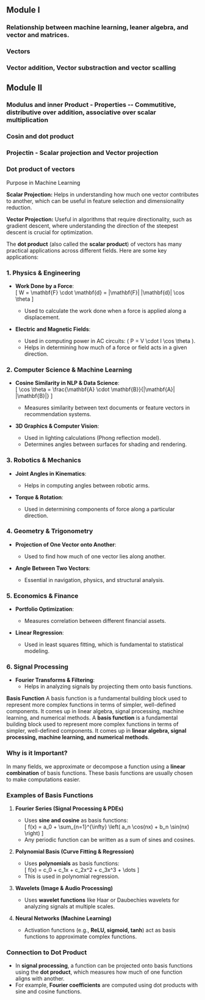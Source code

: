 ## Module I
### Relationship between machine learning, leaner algebra, and vector and matrices.
### Vectors 
### Vector addition, Vector substraction and vector scalling

## Module II
### Modulus and inner Product - Properties -- Commutitive, distributive over addition, associative over scalar multiplication
### Cosin and dot product 
### Projectin - Scalar projection and Vector projection
### Dot product of vectors 
Purpose in Machine Learning

**Scalar Projection:**
Helps in understanding how much one vector contributes to another, which can be useful in feature selection and dimensionality reduction.

**Vector Projection:**
Useful in algorithms that require directionality, such as gradient descent, where understanding the direction of the steepest descent is crucial for optimization.

The **dot product** (also called the **scalar product**) of vectors has many practical applications across different fields. Here are some key applications:

### **1. Physics & Engineering**  
- **Work Done by a Force**:  
  \[
  W = \mathbf{F} \cdot \mathbf{d} = |\mathbf{F}| |\mathbf{d}| \cos \theta
  \]
  - Used to calculate the work done when a force is applied along a displacement.

- **Electric and Magnetic Fields**:  
  - Used in computing power in AC circuits: \( P = V \cdot I \cos \theta \).
  - Helps in determining how much of a force or field acts in a given direction.

### **2. Computer Science & Machine Learning**  
- **Cosine Similarity in NLP & Data Science**:  
  \[
  \cos \theta = \frac{\mathbf{A} \cdot \mathbf{B}}{|\mathbf{A}| |\mathbf{B}|}
  \]
  - Measures similarity between text documents or feature vectors in recommendation systems.

- **3D Graphics & Computer Vision**:  
  - Used in lighting calculations (Phong reflection model).
  - Determines angles between surfaces for shading and rendering.

### **3. Robotics & Mechanics**  
- **Joint Angles in Kinematics**:  
  - Helps in computing angles between robotic arms.
  
- **Torque & Rotation**:  
  - Used in determining components of force along a particular direction.

### **4. Geometry & Trigonometry**  
- **Projection of One Vector onto Another**:  
  - Used to find how much of one vector lies along another.
  
- **Angle Between Two Vectors**:  
  - Essential in navigation, physics, and structural analysis.

### **5. Economics & Finance**  
- **Portfolio Optimization**:  
  - Measures correlation between different financial assets.

- **Linear Regression**:  
  - Used in least squares fitting, which is fundamental to statistical modeling.

### **6. Signal Processing**  
- **Fourier Transforms & Filtering**:  
  - Helps in analyzing signals by projecting them onto basis functions.





**Basis Function**
A basis function is a fundamental building block used to represent more complex functions in terms of simpler, well-defined components. It comes up in linear algebra, signal processing, machine learning, and numerical methods.
A **basis function** is a fundamental building block used to represent more complex functions in terms of simpler, well-defined components. It comes up in **linear algebra, signal processing, machine learning, and numerical methods**.  

### **Why is it Important?**  
In many fields, we approximate or decompose a function using a **linear combination** of basis functions. These basis functions are usually chosen to make computations easier.

### **Examples of Basis Functions**  

1. **Fourier Series (Signal Processing & PDEs)**  
   - Uses **sine and cosine** as basis functions:  
     \[
     f(x) = a_0 + \sum_{n=1}^{\infty} \left( a_n \cos(nx) + b_n \sin(nx) \right)
     \]
   - Any periodic function can be written as a sum of sines and cosines.

2. **Polynomial Basis (Curve Fitting & Regression)**  
   - Uses **polynomials** as basis functions:  
     \[
     f(x) = c_0 + c_1x + c_2x^2 + c_3x^3 + \dots
     \]
   - This is used in polynomial regression.

3. **Wavelets (Image & Audio Processing)**  
   - Uses **wavelet functions** like Haar or Daubechies wavelets for analyzing signals at multiple scales.

4. **Neural Networks (Machine Learning)**  
   - Activation functions (e.g., **ReLU, sigmoid, tanh**) act as basis functions to approximate complex functions.

### **Connection to Dot Product**  
- In **signal processing**, a function can be projected onto basis functions using the **dot product**, which measures how much of one function aligns with another.
- For example, **Fourier coefficients** are computed using dot products with sine and cosine functions.

